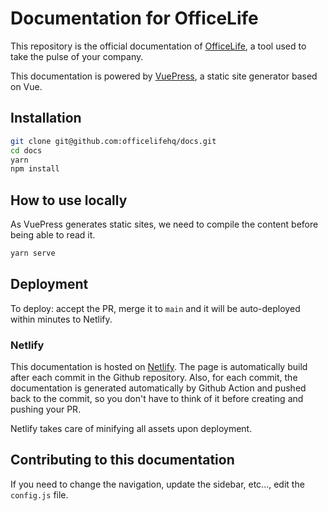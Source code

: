 # Documentation for OfficeLife

This repository is the official documentation of [OfficeLife](https://github.com/djaiss/officelife), a tool used to take the pulse of your company.

This documentation is powered by [VuePress](https://vuepress.vuejs.org/), a static site generator based on Vue.

## Installation

```bash
git clone git@github.com:officelifehq/docs.git
cd docs
yarn
npm install
```

## How to use locally

As VuePress generates static sites, we need to compile the content before being able to read it.

```bash
yarn serve
```

## Deployment

To deploy: accept the PR, merge it to `main` and it will be auto-deployed within minutes to Netlify.

### Netlify

This documentation is hosted on [Netlify](https://app.netlify.com/sites/officelifedocumentation/overview). The page is automatically build after each commit in the Github repository. Also, for each commit, the documentation is generated automatically by Github Action and pushed back to the commit, so you don't have to think of it before creating and pushing your PR.

Netlify takes care of minifying all assets upon deployment.

## Contributing to this documentation

If you need to change the navigation, update the sidebar, etc..., edit the `config.js` file.

